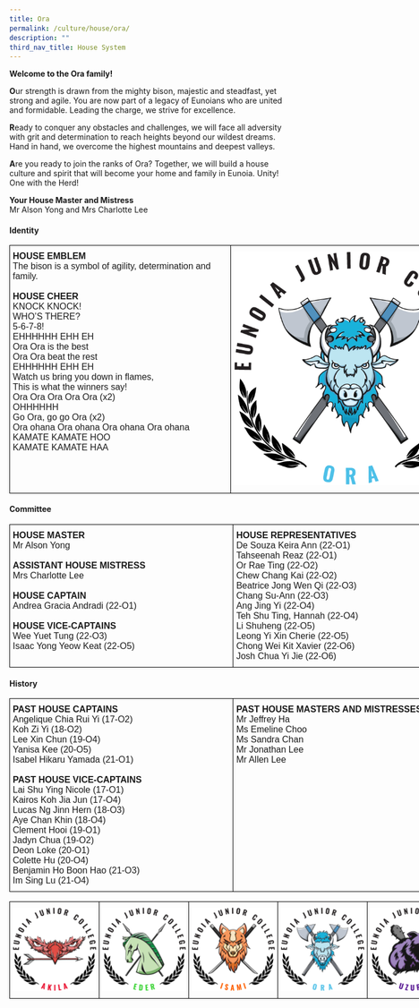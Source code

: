 ```yaml
---
title: Ora
permalink: /culture/house/ora/
description: ""
third_nav_title: House System
---
```

**Welcome to the Ora family!**

**O**ur strength is drawn from the mighty bison, majestic and steadfast, yet strong and agile. You are now part of a legacy of Eunoians who are united and formidable. Leading the charge, we strive for excellence.

**R**eady to conquer any obstacles and challenges, we will face all adversity with grit and determination to reach heights beyond our wildest dreams. Hand in hand, we overcome the highest mountains and deepest valleys.

**A**re you ready to join the ranks of Ora? Together, we will build a house culture and spirit that will become your home and family in Eunoia. Unity! One with the Herd!

**Your House Master and Mistress**  
Mr Alson Yong and Mrs Charlotte Lee

#### **Identity**

<style type="text/css">
.tg  {border-collapse:collapse;border-spacing:0;margin:0px auto;}
.tg td{border-color:black;border-style:solid;border-width:1px;font-family:Arial, sans-serif;font-size:14px;
  overflow:hidden;padding:10px 5px;word-break:normal;}
.tg th{border-color:black;border-style:solid;border-width:1px;font-family:Arial, sans-serif;font-size:14px;
  font-weight:normal;overflow:hidden;padding:10px 5px;word-break:normal;}
.tg .tg-x5q1{font-size:16px;text-align:left;vertical-align:top}
.tg .tg-gqad{font-size:16px;text-align:center;vertical-align:middle}
</style>
<table class="tg" style="undefined;table-layout: fixed; width: 824px">
<colgroup>
<col style="width: 395px">
<col style="width: 429px">
</colgroup>
<tbody>
  <tr>
    <td class="tg-x5q1"><span style="font-weight:bold;font-style:normal">HOUSE EMBLEM</span><br><span style="font-weight:400;font-style:normal">The bison is a symbol of agility, determination and family.</span><br><br><span style="font-weight:bold;font-style:normal">HOUSE CHEER</span><br><span style="font-weight:400;font-style:normal">KNOCK KNOCK!</span><br><span style="font-weight:400;font-style:normal">WHO’S THERE?</span><br><span style="font-weight:400;font-style:normal">5-6-7-8!</span><br><span style="font-weight:400;font-style:normal">EHHHHHH EHH EH</span><br><span style="font-weight:400;font-style:normal">Ora Ora is the best</span><br><span style="font-weight:400;font-style:normal">Ora Ora beat the rest</span><br><span style="font-weight:400;font-style:normal">EHHHHHH EHH EH</span><br><span style="font-weight:400;font-style:normal">Watch us bring you down in flames,</span><br><span style="font-weight:400;font-style:normal">This is what the winners say!</span><br><span style="font-weight:400;font-style:normal">Ora Ora Ora Ora Ora (x2)</span><br><span style="font-weight:400;font-style:normal">OHHHHHH</span><br><span style="font-weight:400;font-style:normal">Go Ora, go go Ora (x2)</span><br><span style="font-weight:400;font-style:normal">Ora ohana Ora ohana Ora ohana Ora ohana</span><br><span style="font-weight:400;font-style:normal">KAMATE KAMATE HOO</span><br><span style="font-weight:400;font-style:normal">KAMATE KAMATE HAA</span></td>
    <td class="tg-gqad"><img src="/images/Houses-Ora-Crest.png" style="width:100%"></td>
  </tr>
</tbody>
</table>


#### **Committee**

<style type="text/css">
.tg  {border-collapse:collapse;border-spacing:0;margin:0px auto;}
.tg td{border-color:black;border-style:solid;border-width:1px;font-family:Arial, sans-serif;font-size:14px;
  overflow:hidden;padding:10px 5px;word-break:normal;}
.tg th{border-color:black;border-style:solid;border-width:1px;font-family:Arial, sans-serif;font-size:14px;
  font-weight:normal;overflow:hidden;padding:10px 5px;word-break:normal;}
.tg .tg-x5q1{font-size:16px;text-align:left;vertical-align:top}
</style>
<table class="tg" style="undefined;table-layout: fixed; width: 800px">
<colgroup>
<col style="width: 400px">
<col style="width: 400px">
</colgroup>
<tbody>
  <tr>
    <td class="tg-x5q1"><span style="font-weight:bold;font-style:normal">HOUSE MASTER</span><br><span style="font-weight:400;font-style:normal">Mr Alson Yong </span><br><br><span style="font-weight:bold;font-style:normal">ASSISTANT HOUSE MISTRESS</span><br><span style="font-weight:400;font-style:normal">Mrs Charlotte Lee </span><br><br><span style="font-weight:bold;font-style:normal">HOUSE CAPTAIN</span><br><span style="font-weight:400;font-style:normal">Andrea Gracia Andradi (22-O1) </span><br><br><span style="font-weight:bold;font-style:normal">HOUSE VICE-CAPTAINS</span><br><span style="font-weight:400;font-style:normal">Wee Yuet Tung (22-O3)</span><br><span style="font-weight:400;font-style:normal">Isaac Yong Yeow Keat (22-O5)</span></td>
    <td class="tg-x5q1"><span style="font-weight:bold;font-style:normal">HOUSE REPRESENTATIVES</span><br><span style="font-weight:400;font-style:normal">De Souza Keira Ann (22-O1)</span><br><span style="font-weight:400;font-style:normal">Tahseenah Reaz (22-O1)</span><br><span style="font-weight:400;font-style:normal">Or Rae Ting (22-O2)</span><br><span style="font-weight:400;font-style:normal">Chew Chang Kai (22-O2)</span><br><span style="font-weight:400;font-style:normal">Beatrice Jong Wen Qi (22-O3)</span><br><span style="font-weight:400;font-style:normal">Chang Su-Ann (22-O3)</span><br><span style="font-weight:400;font-style:normal">Ang Jing Yi (22-O4)</span><br><span style="font-weight:400;font-style:normal">Teh Shu Ting, Hannah (22-O4)</span><br><span style="font-weight:400;font-style:normal">Li Shuheng (22-O5)</span><br><span style="font-weight:400;font-style:normal">Leong Yi Xin Cherie (22-O5)</span><br><span style="font-weight:400;font-style:normal">Chong Wei Kit Xavier (22-O6)</span><br><span style="font-weight:400;font-style:normal">Josh Chua Yi Jie (22-O6)</span></td>
  </tr>
</tbody>
</table>

#### **History**

<style type="text/css">
.tg  {border-collapse:collapse;border-spacing:0;margin:0px auto;}
.tg td{border-color:black;border-style:solid;border-width:1px;font-family:Arial, sans-serif;font-size:14px;
  overflow:hidden;padding:10px 5px;word-break:normal;}
.tg th{border-color:black;border-style:solid;border-width:1px;font-family:Arial, sans-serif;font-size:14px;
  font-weight:normal;overflow:hidden;padding:10px 5px;word-break:normal;}
.tg .tg-x5q1{font-size:16px;text-align:left;vertical-align:top}
</style>
<table class="tg" style="undefined;table-layout: fixed; width: 800px">
<colgroup>
<col style="width: 400px">
<col style="width: 400px">
</colgroup>
<tbody>
  <tr>
    <td class="tg-x5q1"><span style="font-weight:bold;font-style:normal">PAST HOUSE CAPTAINS</span><br><span style="font-weight:400;font-style:normal">Angelique Chia Rui Yi (17-O2)</span><br><span style="font-weight:400;font-style:normal">Koh Zi Yi (18-O2)</span><br><span style="font-weight:400;font-style:normal">Lee Xin Chun (19-O4)</span><br><span style="font-weight:400;font-style:normal">Yanisa Kee (20-O5)</span><br><span style="font-weight:400;font-style:normal">Isabel Hikaru Yamada (21-O1)</span><br><span style="font-weight:400;font-style:normal"> </span><br><span style="font-weight:bold;font-style:normal">PAST HOUSE VICE-CAPTAINS</span><br><span style="font-weight:400;font-style:normal">Lai Shu Ying Nicole (17-O1)</span><br><span style="font-weight:400;font-style:normal">Kairos Koh Jia Jun (17-O4)</span><br><span style="font-weight:400;font-style:normal">Lucas Ng Jinn Hern (18-O3)</span><br><span style="font-weight:400;font-style:normal">Aye Chan Khin (18-O4)</span><br><span style="font-weight:400;font-style:normal">Clement Hooi (19-O1)</span><br><span style="font-weight:400;font-style:normal">Jadyn Chua (19-O2)</span><br><span style="font-weight:400;font-style:normal">Deon Loke (20-O1)</span><br><span style="font-weight:400;font-style:normal">Colette Hu (20-O4)</span><br><span style="font-weight:400;font-style:normal">Benjamin Ho Boon Hao (21-O3)</span><br><span style="font-weight:400;font-style:normal">Im Sing Lu (21-O4)</span></td>
    <td class="tg-x5q1"><span style="font-weight:bold;font-style:normal">PAST HOUSE MASTERS AND MISTRESSES</span><br><span style="font-weight:400;font-style:normal">Mr Jeffrey Ha</span><br><span style="font-weight:400;font-style:normal">Ms Emeline Choo</span><br><span style="font-weight:400;font-style:normal">Ms Sandra Chan</span><br><span style="font-weight:400;font-style:normal">Mr Jonathan Lee</span><br><span style="font-weight:400;font-style:normal">Mr Allen Lee</span><br></td>
  </tr>
</tbody>
</table>

<br>


<style type="text/css">
.tg  {border-collapse:collapse;border-spacing:0;margin:0px auto;}
.tg td{border-color:black;border-style:solid;border-width:1px;font-family:Arial, sans-serif;font-size:14px;
  overflow:hidden;padding:10px 5px;word-break:normal;}
.tg th{border-color:black;border-style:solid;border-width:1px;font-family:Arial, sans-serif;font-size:14px;
  font-weight:normal;overflow:hidden;padding:10px 5px;word-break:normal;}
.tg .tg-0lax{text-align:left;vertical-align:top}
</style>
<table class="tg" style="undefined;table-layout: fixed; width: 800px">
<colgroup>
<col style="width: 160px">
<col style="width: 160px">
<col style="width: 160px">
<col style="width: 160px">
<col style="width: 160px">
</colgroup>
<tbody>
  <tr>
    <td class="tg-0lax"><a href="/culture/house/akila/" target="_self"> 
          <img src="/images/Houses-Akila-Crest.png" style="width:100%"></a></td>
    <td class="tg-0lax"><a href="/culture/house/eder/" target="_self"> 
          <img src="/images/Houses-Eder-Crest.png" style="width:100%"></a></td>
    <td class="tg-0lax"><a href="/culture/house/isami/" target="_self"> 
          <img src="/images/Houses-Isami-Crest.png" style="width:100%"></a></td>
    <td class="tg-0lax"><a href="/culture/house/ora/" target="_self"> 
          <img src="/images/Houses-Ora-Crest.png" style="width:100%"></a></td>
    <td class="tg-0lax"><a href="/culture/house/uzuri/" target="_self"> 
          <img src="/images/Houses-Uzuri-Crest.png" style="width:100%"></a></td>
  </tr>
</tbody>
</table>